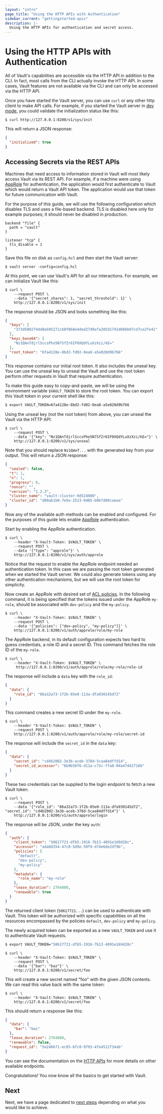 ```yaml
---
layout: "intro"
page_title: "Using the HTTP APIs with Authentication"
sidebar_current: "gettingstarted-apis"
description: |-
  Using the HTTP APIs for authentication and secret access.
---
```


# Using the HTTP APIs with Authentication

All of Vault's capabilities are accessible via the HTTP API in addition to the
CLI. In fact, most calls from the CLI actually invoke the HTTP API. In some
cases, Vault features are not available via the CLI and can only be accessed
via the HTTP API.

Once you have started the Vault server, you can use `curl` or any other http
client to make API calls. For example, if you started the Vault server in
[dev mode](/docs/concepts/dev-server.html), you could validate the
initialization status like this:

```text
$ curl http://127.0.0.1:8200/v1/sys/init
```

This will return a JSON response:

```json
{
  "initialized": true
}
```

## Accessing Secrets via the REST APIs

Machines that need access to information stored in Vault will most likely
access Vault via its REST API. For example, if a machine were using
[AppRole](/docs/auth/approle.html) for authentication, the application would
first authenticate to Vault which would return a Vault API token. The
application would use that token for future communication with Vault.

For the purpose of this guide, we will use the following configuration which
disables TLS and uses a file-based backend. TLS is disabled here only for
example purposes; it should never be disabled in production.

```hcl
backend "file" {
  path = "vault"
}

listener "tcp" {
  tls_disable = 1
}
```

Save this file on disk as `config.hcl` and then start the Vault server:

```text
$ vault server -config=config.hcl
```

At this point, we can use Vault's API for all our interactions. For example, we
can initialize Vault like this:

```text
$ curl \
    --request POST \
    --data '{"secret_shares": 1, "secret_threshold": 1}' \
    http://127.0.0.1:8200/v1/sys/init
```

The response should be JSON and looks something like this:

```json
{
  "keys": [
    "373d500274dd8eb95271cb0f868e4ded27d9afa205d1741d60bb97cd7ce2fe41"
  ],
  "keys_base64": [
    "Nz1QAnTdjrlSccsPho5N7SfZr6IF0XQdYLuXzXzi/kE="
  ],
  "root_token": "6fa4128e-8bd2-fd02-0ea8-a5e020d9b766"
}
```

This response contains our initial root token. It also includes the unseal key.
You can use the unseal key to unseal the Vault and use the root token perform
other requests in Vault that require authentication.

To make this guide easy to copy-and-paste, we will be using the environment
variable `$VAULT_TOKEN` to store the root token. You can export this Vault
token in your current shell like this:

```sh
$ export VAULT_TOKEN=6fa4128e-8bd2-fd02-0ea8-a5e020d9b766
```

Using the unseal key (not the root token) from above, you can unseal the Vault
via the HTTP API:

```text
$ curl \
    --request POST \
    --data '{"key": "Nz1QAnTdjrlSccsPho5N7SfZr6IF0XQdYLuXzXzi/kE="}' \
    http://127.0.0.1:8200/v1/sys/unseal
```

Note that you should replace `Nz1QAnT...` with the generated key from your
output. This will return a JSON response:

```json
{
  "sealed": false,
  "t": 1,
  "n": 1,
  "progress": 0,
  "nonce": "",
  "version": "1.2.3",
  "cluster_name": "vault-cluster-9d524900",
  "cluster_id": "d69ab1b0-7e9a-2523-0d05-b0bfd09caeea"
}
```

Now any of the available auth methods can be enabled and configured.
For the purposes of this guide lets enable [AppRole](/docs/auth/approle.html)
authentication.

Start by enabling the AppRole authentication.

```text
$ curl \
    --header "X-Vault-Token: $VAULT_TOKEN" \
    --request POST \
    --data '{"type": "approle"}' \
    http://127.0.0.1:8200/v1/sys/auth/approle
```

Notice that the request to enable the AppRole endpoint needed an authentication
token. In this case we are passing the root token generated when we started
the Vault server. We could also generate tokens using any other authentication
mechanisms, but we will use the root token for simplicity.

Now create an AppRole with desired set of [ACL
policies](/docs/concepts/policies.html). In the following command, it is being
specified that the tokens issued under the AppRole `my-role`, should be
associated with `dev-policy` and the `my-policy`.

```text
$ curl \
    --header "X-Vault-Token: $VAULT_TOKEN" \
    --request POST \
    --data '{"policies": ["dev-policy", "my-policy"]}' \
    http://127.0.0.1:8200/v1/auth/approle/role/my-role
```

The AppRole backend, in its default configuration expects two hard to guess
credentials, a role ID and a secret ID. This command fetches the role ID of the
`my-role`.

```text
$ curl \
    --header "X-Vault-Token: $VAULT_TOKEN" \
     http://127.0.0.1:8200/v1/auth/approle/role/my-role/role-id
```

The response will include a `data` key with the `role_id`:

```json
{
  "data": {
    "role_id": "86a32a73-1f2b-05e0-113a-dfa930145d72"
  }
}
```

This command creates a new secret ID under the `my-role`.

```text
$ curl \
    --header "X-Vault-Token: $VAULT_TOKEN" \
    --request POST \
    http://127.0.0.1:8200/v1/auth/approle/role/my-role/secret-id
```

The response will include the `secret_id` in the `data` key:

```json
{
  "data": {
    "secret_id": "cd4b2002-3e3b-aceb-378d-5caa84dffd14",
    "secret_id_accessor": "6b9b58f6-d11a-c73c-ffa8-04a47d42716b"
  }
}
```

These two credentials can be supplied to the login endpoint to fetch a new
Vault token.

```text
$ curl \
    --request POST \
    --data '{"role_id": "86a32a73-1f2b-05e0-113a-dfa930145d72", "secret_id": "cd4b2002-3e3b-aceb-378d-5caa84dffd14"}' \
    http://127.0.0.1:8200/v1/auth/approle/login
```

The response will be JSON, under the key `auth`:

```json
{
  "auth": {
    "client_token": "50617721-dfb5-1916-7b13-4091e169d28c",
    "accessor": "ada8d354-47c0-5d9e-50f9-d74e6de2df9b",
    "policies": [
      "default",
      "dev-policy",
      "my-policy"
    ],
    "metadata": {
      "role_name": "my-role"
    },
    "lease_duration": 2764800,
    "renewable": true
  }
}
```

The returned client token (`50617721...`) can be used to authenticate with
Vault. This token will be authorized with specific capabilities on all the
resources encompassed by the policies `default`, `dev-policy` and `my-policy`.

The newly acquired token can be exported as a new `VAULT_TOKEN` and use it to
authenticate Vault requests.

```sh
$ export VAULT_TOKEN="50617721-dfb5-1916-7b13-4091e169d28c"
```

```text
$ curl \
    --header "X-Vault-Token: $VAULT_TOKEN" \
    --request POST \
    --data '{"bar": "baz"}' \
    http://127.0.0.1:8200/v1/secret/foo
```

This will create a new secret named "foo" with the given JSON contents. We can
read this value back with the same token:

```text
$ curl \
    --header "X-Vault-Token: $VAULT_TOKEN" \
    http://127.0.0.1:8200/v1/secret/foo
```

This should return a response like this:

```json
{
  "data": {
    "bar": "baz"
  },
  "lease_duration": 2764800,
  "renewable": false,
  "request_id": "5e246671-ec05-6fc8-9f93-4fe4512f34ab"
}
```

You can see the documentation on the [HTTP APIs](/api/index.html) for
more details on other available endpoints.

Congratulations! You now know all the basics to get started with Vault.

## Next

Next, we have a page dedicated to [next
steps](/intro/getting-started/next-steps.html) depending on what you would like
to achieve.
